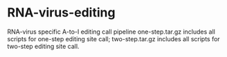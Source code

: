 # RNA-virus-editing
RNA-virus specific A-to-I editing call pipeline
one-step.tar.gz includes all scripts for one-step editing site call; two-step.tar.gz includes all scripts for two-step editing site call.

